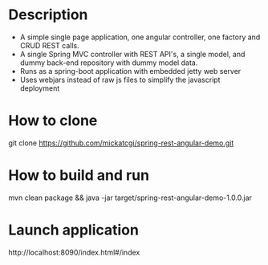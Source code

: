 Description
====================
- A simple single page application, one angular controller, one factory and CRUD REST calls.
- A single Spring MVC controller with REST API's, a single model, and dummy back-end repository with dummy model data.
- Runs as a spring-boot application with embedded jetty web server
- Uses webjars instead of raw js files to simplify the javascript deployment

How to clone
=====================
git clone https://github.com/mickatcgi/spring-rest-angular-demo.git

How to build and run
=====================
mvn clean package && java -jar target/spring-rest-angular-demo-1.0.0.jar

Launch application
=====================
http://localhost:8090/index.html#/index

